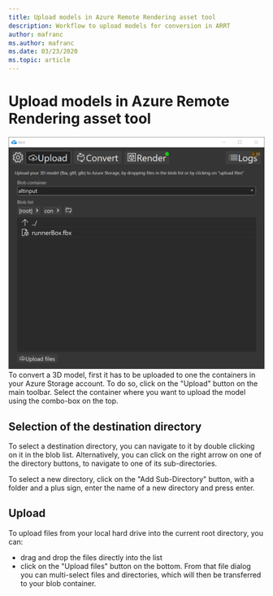 ```yaml
---
title: Upload models in Azure Remote Rendering asset tool
description: Workflow to upload models for conversion in ARRT
author: mafranc
ms.author: mafranc
ms.date: 03/23/2020
ms.topic: article
---
```


# Upload models in Azure Remote Rendering asset tool

![Upload panel](media/upload.png)
To convert a 3D model, first it has to be uploaded to one the containers in your Azure Storage account. To do so, click on the "Upload" button on the main toolbar.
Select the container where you want to upload the model using the combo-box on the top.

## Selection of the destination directory

To select a destination directory, you can navigate to it by double clicking on it in the blob list. Alternatively, you can click on the right arrow on one of the directory buttons, to navigate to one of its sub-directories.

To select a new directory, click on the "Add Sub-Directory" button, with a folder and a plus sign, enter the name of a new directory and press enter.

## Upload

To upload files from your local hard drive into the current root directory, you can:

* drag and drop the files directly into the list
* click on the "Upload files" button on the bottom. From that file dialog you can multi-select files and directories, which will then be transferred to your blob container.
